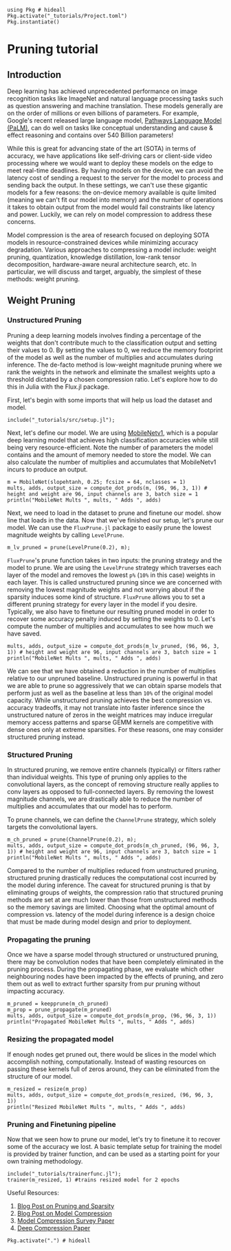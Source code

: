 <!--This file was generated, do not modify it.-->
````julia:ex1
using Pkg # hideall
Pkg.activate("_tutorials/Project.toml")
Pkg.instantiate()
````

# Pruning tutorial

## Introduction

Deep learning has achieved unprecedented performance on image recognition tasks like ImageNet
and natural language processing tasks such as question answering and machine translation. These
models generally are on the order of millions or even billions of parameters. For example, Google's
recent released large language model, [Pathways Language Model (PaLM)](https://ai.googleblog.com/2022/04/pathways-language-model-palm-scaling-to.html), can do well on tasks like conceptual
understanding and cause & effect reasoning and contains over 540 Billion parameters!

While this is great for advancing state of the art (SOTA) in terms of accuracy, we have applications like
self-driving cars or client-side video processing where we would want to deploy these models
on the edge to meet real-time deadlines. By having models on the device, we can avoid the latency cost
of sending a request to the server for the model to process and sending back the output.
In these settings, we can't use these gigantic models for a few reasons: the on-device memory available is
quite limited (meaning we can't fit our model into memory) and the number of operations it takes to
obtain output from the model would fail constraints like latency and power. Luckily, we can rely on model compression to address these concerns.

Model compression is the area of research focused on deploying SOTA models in resource-constrained devices while minimizing accuracy
degradation. Various approaches to compressing a model include: weight pruning, quantization, knowledge distillation, low-rank
tensor decomposition, hardware-aware neural architecture search, etc. In particular, we will discuss and target, arguably, the simplest
of these methods: weight pruning.

## Weight Pruning

### Unstructured Pruning
Pruning a deep learning models involves finding a percentage of the weights that don't contribute much to the classification
output and setting their values to 0. By setting the values to 0, we reduce the memory footprint of the model as well as the
number of multiplies and accumulates during inference. The de-facto method is low-weight magnitude pruning where we rank the weights
in the network and eliminate the smallest weights upto a threshold dictated by a chosen compression ratio. Let's explore
how to do this in Julia with the Flux.jl package.

First, let's begin with some imports that will help us load the dataset and model.

````julia:ex2
include("_tutorials/src/setup.jl");
````

Next, let's define our model. We are using [MobileNetv1](https://arxiv.org/abs/1704.04861), which is a popular deep learning model that achieves
high classification accuracies while still being very resource-efficient. Note the number of parameters the model
contains and the amount of memory needed to store the model. We can also calculate the number of multiplies and
accumulates that MobileNetv1 incurs to produce an output.

````julia:ex3
m = MobileNet(slopehtanh, 0.25; fcsize = 64, nclasses = 1)
mults, adds, output_size = compute_dot_prods(m, (96, 96, 3, 1)) # height and weight are 96, input channels are 3, batch size = 1
println("MobileNet Mults ", mults, " Adds ", adds)
````

Next, we need to load in the dataset to prune and finetune our model.
show line that loads in the data.
Now that we've finished our setup, let's prune our model. We can use the `FluxPrune.jl` package to easily prune the lowest magnitude
weights by calling `LevelPrune`.

````julia:ex4
m_lv_pruned = prune(LevelPrune(0.2), m);
````

`FluxPrune`'s prune function takes in two inputs: the pruning strategy and the model to prune. We are using the `LevelPrune`
strategy which traverses each layer of the model and removes the lowest `p%` (`10%` in this case) weights in each layer. This
is called unstructured pruning since we are concerned with removing the lowest magnitude weights and not worrying about if
the sparsity induces some kind of structure. `FluxPrune` allows you to set a different pruning strategy for every layer in the model
if you desire. Typically, we also have to finetune our resulting pruned model in order to recover some accuracy penalty induced by
setting the weights to 0. Let's compute the number of multiplies and accumulates to see how much we have saved.

````julia:ex5
mults, adds, output_size = compute_dot_prods(m_lv_pruned, (96, 96, 3, 1)) # height and weight are 96, input channels are 3, batch size = 1
println("MobileNet Mults ", mults, " Adds ", adds)
````

We can see that we have obtained a reduction in the number of multiplies relative to our unpruned baseline. Unstructured
pruning is powerful in that we are able to prune so aggressively that we can obtain sparse models that perform just as well
as the baseline at less than `10%` of the original model capacity. While unstructured pruning achieves the best compression vs. accuracy tradeoffs,
it may not translate into faster inference since the unstructured nature of zeros in the weight matrices may induce irregular memory
access patterns and sparse GEMM kernels are competitive with dense ones only at extreme sparsities. For these reasons, one may
consider structured pruning instead.

### Structured Pruning
In structured pruning, we remove entire channels (typically) or filters rather than individual weights. This
type of pruning only applies to the convolutional layers, as the concept of removing structure really applies to conv layers as
opposed to full-connected layers. By removing the lowest magnitude channels, we are drastically able to reduce the number of multiplies and accumulates
that our model has to perform.

To prune channels, we can define the `ChannelPrune` strategy, which solely targets the convolutional layers.

````julia:ex6
m_ch_pruned = prune(ChannelPrune(0.2), m);
mults, adds, output_size = compute_dot_prods(m_ch_pruned, (96, 96, 3, 1)) # height and weight are 96, input channels are 3, batch size = 1
println("MobileNet Mults ", mults, " Adds ", adds)
````

Compared to the number of multiplies reduced from unstructured pruning, structured pruning drastically reduces the computational cost incurred by the model during inference.
The caveat for structured pruning is that by eliminating groups of weights, the compression ratio that structured pruning methods are set at are much lower than those
from unstructured methods so the memory savings are limited. Choosing what the optimal amount of compression vs. latency of the model during inference is a design choice that must be made during model design and
prior to deployment.

### Propagating the pruning

Once we have a sparse model through structured or unstructured pruning,
there may be convolution nodes that have been completely eliminated
in the pruning process. During the propagating phase, we evaluate which
other neighbouring nodes have been impacted by the effects of pruning, and zero
them out as well to extract further sparsity from pur pruning without impacting accuracy.

````julia:ex7
m_pruned = keepprune(m_ch_pruned)
m_prop = prune_propagate(m_pruned)
mults, adds, output_size = compute_dot_prods(m_prop, (96, 96, 3, 1))
println("Propagated MobileNet Mults ", mults, " Adds ", adds)
````

### Resizing the propagated model
If enough nodes get pruned out, there would be slices in the model which
accomplish nothing, computationally. Instead of wasting resources on passing these
kernels full of zeros around, they can be eliminated from the structure of our model.

````julia:ex8
m_resized = resize(m_prop)
mults, adds, output_size = compute_dot_prods(m_resized, (96, 96, 3, 1))
println("Resized MobileNet Mults ", mults, " Adds ", adds)
````

### Pruning and Finetuning pipeline

Now that we seen how to prune our model, let's try to finetune it to recover some of the accuracy we lost.
A basic template setup for training the model is provided by trainer function,
and can be used as a starting point for your own training methodology.

````julia:ex9
include("_tutorials/trainerfunc.jl");
trainer(m_resized, 1) #trains resized model for 2 epochs
````

Useful Resources:
1. [Blog Post on Pruning and Sparsity](https://intellabs.github.io/distiller/pruning.html)
2. [Blog Post on Model Compression](https://medium.com/gsi-technology/an-overview-of-model-compression-techniques-for-deep-learning-in-space-3fd8d4ce84e5)
3. [Model Compression Survey Paper](https://arxiv.org/abs/1710.0928)
4. [Deep Compression Paper](https://arxiv.org/abs/1510.00149)

````julia:ex10
Pkg.activate(".") # hideall
````

